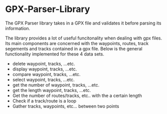# GPX-Parser-Library
The GPX Parser library takes in a GPX file and validates it before parsing its information.

The library provides a lot of useful funcitonality when dealing with gpx files. Its main components are concerned with the waypoints, routes, track segements and tracks contained in a gpx file. Below is the general functionality implemented for these 4 data sets.

- delete waypoint, tracks, ...etc.
- display waypoint, tracks, ...etc.
- compare waypoint, tracks, ...etc.
- select waypoint, tracks, ...etc.
- get the number of waypoint, tracks, ...etc.
- get the length waypoint, tracks, ...etc.
- Get the number of routes/tracks, etc.. with the a certain length
- Check if a track/route is a loop
- Gather tracks, waypoints, etc... between two points

